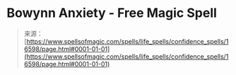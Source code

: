 <!--yml
category: 未分类
date: 2024-06-12 18:57:05
-->

# Bowynn Anxiety - Free Magic Spell

> 来源：[https://www.spellsofmagic.com/spells/life_spells/confidence_spells/16598/page.html#0001-01-01](https://www.spellsofmagic.com/spells/life_spells/confidence_spells/16598/page.html#0001-01-01)